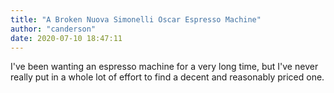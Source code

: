 ```yaml
---
title: "A Broken Nuova Simonelli Oscar Espresso Machine"
author: "canderson"
date: 2020-07-10 18:47:11
---
```


I've been wanting an espresso machine for a very long time, but I've never really put in a whole lot of effort to find a decent and reasonably priced one. 